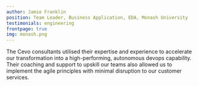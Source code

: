 ```yaml
---
author: Jamie Franklin
position: Team Leader, Business Application, EDA, Monash University
testimonials: engineering
frontpage: true
img: monash.png
---
```

The Cevo consultants utilised their expertise and experience to accelerate our transformation into a high-performing, autonomous devops capability. Their coaching and support to upskill our teams also allowed us to implement the agile principles with minimal disruption to our customer services.
